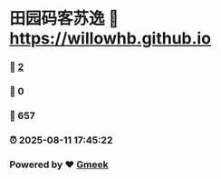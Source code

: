# 田园码客苏逸 :link: https://willowhb.github.io 
### :page_facing_up: [2](https://willowhb.github.io/tag.html) 
### :speech_balloon: 0 
### :hibiscus: 657 
### :alarm_clock: 2025-08-11 17:45:22 
### Powered by :heart: [Gmeek](https://github.com/Meekdai/Gmeek)
